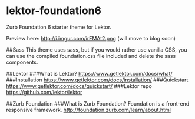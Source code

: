 # lektor-foundation6
Zurb Foundation 6 starter theme for Lektor. 

Preview here: http://i.imgur.com/irFMAt2.png (will move to blog soon)

##Sass
This theme uses sass, but if you would rather use vanilla CSS, you can use the compiled foundation.css file included and delete the sass components. 

##Lektor
###What is Lektor? 
https://www.getlektor.com/docs/what/
###Installation
https://www.getlektor.com/docs/installation/
###Quickstart
https://www.getlektor.com/docs/quickstart/
###Lektor repo
https://github.com/lektor/lektor

##Zurb Foundation
###What is Zurb Foundation? 
Foundation is a front-end responsive framework. 
http://foundation.zurb.com/learn/about.html

